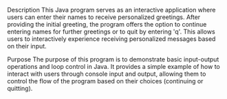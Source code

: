 Description
This Java program serves as an interactive application where users can enter their names to receive personalized greetings. After providing the initial greeting, the program offers the option to continue entering names for further greetings or to quit by entering 'q'. This allows users to interactively experience receiving personalized messages based on their input.

Purpose
The purpose of this program is to demonstrate basic input-output operations and loop control in Java. It provides a simple example of how to interact with users through console input and output, allowing them to control the flow of the program based on their choices (continuing or quitting).
